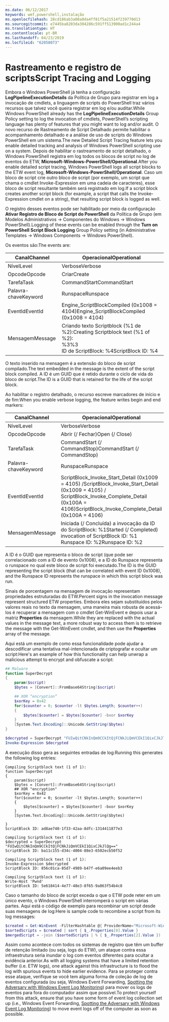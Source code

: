 ```yaml
---
ms.date: 06/12/2017
keywords: wmf,powershell,instalação
ms.openlocfilehash: 28cd186ab3a08a0da4ff81f5a21514f239770d13
ms.sourcegitcommit: e7445ba8203da304286c591ff513900ad1c244a4
ms.translationtype: HT
ms.contentlocale: pt-BR
ms.lasthandoff: 04/23/2019
ms.locfileid: "62058073"
---
```

# <a name="script-tracing-and-logging"></a><span data-ttu-id="e42da-102">Rastreamento e registro de scripts</span><span class="sxs-lookup"><span data-stu-id="e42da-102">Script Tracing and Logging</span></span>

<span data-ttu-id="e42da-103">Embora o Windows PowerShell já tenha a configuração **LogPipelineExecutionDetails** da Política de Grupo para registrar em log a invocação de cmdlets, a linguagem de scripts do PowerShell traz vários recursos que talvez você queira registrar em log e/ou auditar.</span><span class="sxs-lookup"><span data-stu-id="e42da-103">While Windows PowerShell already has the **LogPipelineExecutionDetails** Group Policy setting to log the invocation of cmdlets, PowerShell’s scripting language has plenty of features that you might want to log and/or audit.</span></span> <span data-ttu-id="e42da-104">O novo recurso de Rastreamento de Script Detalhado permite habilitar o acompanhamento detalhado e a análise de uso de scripts do Windows PowerShell em um sistema.</span><span class="sxs-lookup"><span data-stu-id="e42da-104">The new Detailed Script Tracing feature lets you enable detailed tracking and analysis of Windows PowerShell scripting use on a system.</span></span> <span data-ttu-id="e42da-105">Depois de habilitar o rastreamento de script detalhado, o Windows PowerShell registra em log todos os blocos de script no log de eventos do ETW, **Microsoft-Windows-PowerShell/Operational**.</span><span class="sxs-lookup"><span data-stu-id="e42da-105">After you enable detailed script tracing, Windows PowerShell logs all script blocks to the ETW event log, **Microsoft-Windows-PowerShell/Operational**.</span></span> <span data-ttu-id="e42da-106">Caso um bloco de script crie outro bloco de script (por exemplo, um script que chama o cmdlet Invoke-Expression em uma cadeia de caracteres), esse bloco de script resultante também será registrado em log.</span><span class="sxs-lookup"><span data-stu-id="e42da-106">If a script block creates another script block (for example, a script that calls the Invoke-Expression cmdlet on a string), that resulting script block is logged as well.</span></span>

<span data-ttu-id="e42da-107">O registro desses eventos pode ser habilitado por meio da configuração **Ativar Registro de Bloco de Script do PowerShell** da Política de Grupo (em Modelos Administrativos -> Componentes do Windows -> Windows PowerShell).</span><span class="sxs-lookup"><span data-stu-id="e42da-107">Logging of these events can be enabled through the **Turn on PowerShell Script Block Logging** Group Policy setting (in Administrative Templates -> Windows Components -> Windows PowerShell).</span></span>

<span data-ttu-id="e42da-108">Os eventos são:</span><span class="sxs-lookup"><span data-stu-id="e42da-108">The events are:</span></span>

| <span data-ttu-id="e42da-109">Canal</span><span class="sxs-lookup"><span data-stu-id="e42da-109">Channel</span></span> | <span data-ttu-id="e42da-110">Operacional</span><span class="sxs-lookup"><span data-stu-id="e42da-110">Operational</span></span>                                 |
|---------|---------------------------------------------|
| <span data-ttu-id="e42da-111">Nível</span><span class="sxs-lookup"><span data-stu-id="e42da-111">Level</span></span>   | <span data-ttu-id="e42da-112">Verbose</span><span class="sxs-lookup"><span data-stu-id="e42da-112">Verbose</span></span>                                     |
| <span data-ttu-id="e42da-113">Opcode</span><span class="sxs-lookup"><span data-stu-id="e42da-113">Opcode</span></span>  | <span data-ttu-id="e42da-114">Criar</span><span class="sxs-lookup"><span data-stu-id="e42da-114">Create</span></span>                                      |
| <span data-ttu-id="e42da-115">Tarefa</span><span class="sxs-lookup"><span data-stu-id="e42da-115">Task</span></span>    | <span data-ttu-id="e42da-116">CommandStart</span><span class="sxs-lookup"><span data-stu-id="e42da-116">CommandStart</span></span>                                |
| <span data-ttu-id="e42da-117">Palavra-chave</span><span class="sxs-lookup"><span data-stu-id="e42da-117">Keyword</span></span> | <span data-ttu-id="e42da-118">Runspace</span><span class="sxs-lookup"><span data-stu-id="e42da-118">Runspace</span></span>                                    |
| <span data-ttu-id="e42da-119">EventId</span><span class="sxs-lookup"><span data-stu-id="e42da-119">EventId</span></span> | <span data-ttu-id="e42da-120">Engine_ScriptBlockCompiled (0x1008 = 4104)</span><span class="sxs-lookup"><span data-stu-id="e42da-120">Engine_ScriptBlockCompiled (0x1008 = 4104)</span></span>  |
| <span data-ttu-id="e42da-121">Mensagem</span><span class="sxs-lookup"><span data-stu-id="e42da-121">Message</span></span> | <span data-ttu-id="e42da-122">Criando texto Scriptblock (%1 de %2):</span><span class="sxs-lookup"><span data-stu-id="e42da-122">Creating Scriptblock text (%1 of %2):</span></span> </br> <span data-ttu-id="e42da-123">%3</span><span class="sxs-lookup"><span data-stu-id="e42da-123">%3</span></span> </br> <span data-ttu-id="e42da-124">ID de ScriptBlock: %4</span><span class="sxs-lookup"><span data-stu-id="e42da-124">ScriptBlock ID: %4</span></span> |


<span data-ttu-id="e42da-125">O texto inserido na mensagem é a extensão do bloco de script compilado.</span><span class="sxs-lookup"><span data-stu-id="e42da-125">The text embedded in the message is the extent of the script block compiled.</span></span> <span data-ttu-id="e42da-126">A ID é um GUID que é retido durante o ciclo de vida do bloco de script.</span><span class="sxs-lookup"><span data-stu-id="e42da-126">The ID is a GUID that is retained for the life of the script block.</span></span>

<span data-ttu-id="e42da-127">Ao habilitar o registro detalhado, o recurso escreve marcadores de início e de fim:</span><span class="sxs-lookup"><span data-stu-id="e42da-127">When you enable verbose logging, the feature writes begin and end markers:</span></span>

| <span data-ttu-id="e42da-128">Canal</span><span class="sxs-lookup"><span data-stu-id="e42da-128">Channel</span></span> | <span data-ttu-id="e42da-129">Operacional</span><span class="sxs-lookup"><span data-stu-id="e42da-129">Operational</span></span>                                            |
|---------|--------------------------------------------------------|
| <span data-ttu-id="e42da-130">Nível</span><span class="sxs-lookup"><span data-stu-id="e42da-130">Level</span></span>   | <span data-ttu-id="e42da-131">Verbose</span><span class="sxs-lookup"><span data-stu-id="e42da-131">Verbose</span></span>                                                |
| <span data-ttu-id="e42da-132">Opcode</span><span class="sxs-lookup"><span data-stu-id="e42da-132">Opcode</span></span>  | <span data-ttu-id="e42da-133">Abrir (/ Fechar)</span><span class="sxs-lookup"><span data-stu-id="e42da-133">Open (/ Close)</span></span>                                         |
| <span data-ttu-id="e42da-134">Tarefa</span><span class="sxs-lookup"><span data-stu-id="e42da-134">Task</span></span>    | <span data-ttu-id="e42da-135">CommandStart (/ CommandStop)</span><span class="sxs-lookup"><span data-stu-id="e42da-135">CommandStart (/ CommandStop)</span></span>                           |
| <span data-ttu-id="e42da-136">Palavra-chave</span><span class="sxs-lookup"><span data-stu-id="e42da-136">Keyword</span></span> | <span data-ttu-id="e42da-137">Runspace</span><span class="sxs-lookup"><span data-stu-id="e42da-137">Runspace</span></span>                                               |
| <span data-ttu-id="e42da-138">EventId</span><span class="sxs-lookup"><span data-stu-id="e42da-138">EventId</span></span> | <span data-ttu-id="e42da-139">ScriptBlock\_Invoke\_Start\_Detail (0x1009 = 4105) /</span><span class="sxs-lookup"><span data-stu-id="e42da-139">ScriptBlock\_Invoke\_Start\_Detail (0x1009 = 4105) /</span></span> </br> <span data-ttu-id="e42da-140">ScriptBlock\_Invoke\_Complete\_Detail (0x100A = 4106)</span><span class="sxs-lookup"><span data-stu-id="e42da-140">ScriptBlock\_Invoke\_Complete\_Detail (0x100A = 4106)</span></span> |
| <span data-ttu-id="e42da-141">Mensagem</span><span class="sxs-lookup"><span data-stu-id="e42da-141">Message</span></span> | <span data-ttu-id="e42da-142">Iniciada (/ Concluída) a invocação da ID do ScriptBlock: %1</span><span class="sxs-lookup"><span data-stu-id="e42da-142">Started (/ Completed) invocation of ScriptBlock ID: %1</span></span> </br> <span data-ttu-id="e42da-143">Runspace ID: %2</span><span class="sxs-lookup"><span data-stu-id="e42da-143">Runspace ID: %2</span></span> |

<span data-ttu-id="e42da-144">A ID é o GUID que representa o bloco de script (que pode ser correlacionado com a ID de evento 0x1008), e a ID do Runspace representa o runspace no qual este bloco de script foi executado.</span><span class="sxs-lookup"><span data-stu-id="e42da-144">The ID is the GUID representing the script block (that can be correlated with event ID 0x1008), and the Runspace ID represents the runspace in which this script block was run.</span></span>

<span data-ttu-id="e42da-145">Sinais de porcentagem na mensagem de invocação representam propriedades estruturadas do ETW.</span><span class="sxs-lookup"><span data-stu-id="e42da-145">Percent signs in the invocation message represent structured ETW properties.</span></span> <span data-ttu-id="e42da-146">Embora eles sejam substituídos pelos valores reais no texto da mensagem, uma maneira mais robusta de acessá-los é recuperar a mensagem com o cmdlet Get-WinEvent e depois usar a matriz **Properties** da mensagem.</span><span class="sxs-lookup"><span data-stu-id="e42da-146">While they are replaced with the actual values in the message text, a more robust way to access them is to retrieve the message with the Get-WinEvent cmdlet, and then use the **Properties** array of the message.</span></span>

<span data-ttu-id="e42da-147">Aqui está um exemplo de como essa funcionalidade pode ajudar a descodificar uma tentativa mal-intencionada de criptografar e ocultar um script:</span><span class="sxs-lookup"><span data-stu-id="e42da-147">Here's an example of how this functionality can help unwrap a malicious attempt to encrypt and obfuscate a script:</span></span>

```powershell
## Malware
function SuperDecrypt
{
    param($script)
    $bytes = [Convert]::FromBase64String($script)

    ## XOR “encryption”
    $xorKey = 0x42
    for($counter = 0; $counter -lt $bytes.Length; $counter++)
    {
        $bytes[$counter] = $bytes[$counter] -bxor $xorKey
    }
    [System.Text.Encoding]::Unicode.GetString($bytes)
}

$decrypted = SuperDecrypt "FUIwQitCNkInQm9CCkItQjFCNkJiQmVCEkI1QixCJkJlQg=="
Invoke-Expression $decrypted
```

<span data-ttu-id="e42da-148">A execução disso gera as seguintes entradas de log:</span><span class="sxs-lookup"><span data-stu-id="e42da-148">Running this generates the following log entries:</span></span>

```
Compiling Scriptblock text (1 of 1):
function SuperDecrypt
{
    param($script)
    $bytes = [Convert]::FromBase64String($script)
    ## XOR "encryption"
    $xorKey = 0x42
    for($counter = 0; $counter -lt $bytes.Length; $counter++)
    {
        $bytes[$counter] = $bytes[$counter] -bxor $xorKey
    }
    [System.Text.Encoding]::Unicode.GetString($bytes)

}
ScriptBlock ID: ad8ae740-1f33-42aa-8dfc-1314411877e3

Compiling Scriptblock text (1 of 1):
$decrypted = SuperDecrypt "FUIwQitCNkInQm9CCkItQjFCNkJiQmVCEkI1QixCJkJlQg=="
ScriptBlock ID: ba11c155-d34c-4004-88e3-6502ecb50f52

Compiling Scriptblock text (1 of 1):
Invoke-Expression $decrypted
ScriptBlock ID: 856c01ca-85d7-4989-b47f-e6a09ee4eeb3

Compiling Scriptblock text (1 of 1):
Write-Host 'Pwnd'
ScriptBlock ID: 5e618414-4e77-48e3-8f65-9a863f54b4c8
```

Caso o tamanho do bloco de script exceda o que o ETW pode reter em um único evento, o Windows PowerShell interromperá o script em várias partes. <span data-ttu-id="e42da-150">Aqui está o código de exemplo para recombinar um script desde suas mensagens de log:</span><span class="sxs-lookup"><span data-stu-id="e42da-150">Here is sample code to recombine a script from its log messages:</span></span>

```powershell
$created = Get-WinEvent -FilterHashtable @{ ProviderName="Microsoft-Windows-PowerShell"; Id = 4104 } | Where-Object { $_.<...> }
$sortedScripts = $created | sort { $_.Properties[0].Value }
$mergedScript = -join ($sortedScripts | % { $_.Properties[2].Value })
```

<span data-ttu-id="e42da-151">Assim como acontece com todos os sistemas de registro que têm um buffer de retenção limitado (ou seja, logs do ETW), um ataque contra essa infraestrutura seria inundar o log com eventos diferentes para ocultar a evidência anterior.</span><span class="sxs-lookup"><span data-stu-id="e42da-151">As with all logging systems that have a limited retention buffer (i.e. ETW logs), one attack against this infrastructure is to flood the log with spurious events to hide earlier evidence.</span></span> <span data-ttu-id="e42da-152">Para se proteger contra esse ataque, verifique se você tem alguma forma de coleção de log de eventos configurada (ou seja, Windows Event Forwarding, [Spotting the Adversary with Windows Event Log Monitoring](https://www.iad.gov/iad/library/reports/spotting-the-adversary-with-windows-event-log-monitoring.cfm)) para mover os logs de eventos para fora do computador assim que possível.</span><span class="sxs-lookup"><span data-stu-id="e42da-152">To protect yourself from this attack, ensure that you have some form of event log collection set up (i.e., Windows Event Forwarding, [Spotting the Adversary with Windows Event Log Monitoring](https://www.iad.gov/iad/library/reports/spotting-the-adversary-with-windows-event-log-monitoring.cfm)) to move event logs off of the computer as soon as possible.</span></span>

